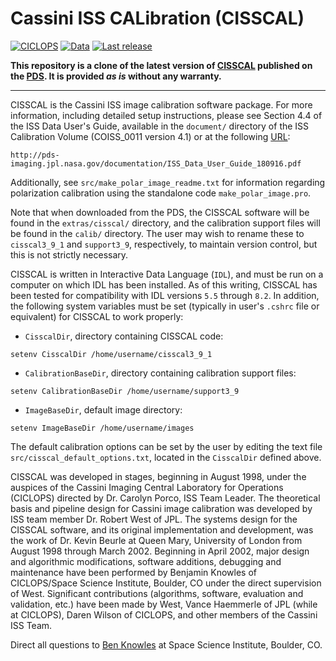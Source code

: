 Cassini ISS CALibration (CISSCAL)
=================================

[![CICLOPS](https://img.shields.io/badge/Website-CICLOPS-blue.svg)][ciclops]
[![Data](https://img.shields.io/badge/Data-PDS-blue.svg)][pds]
[![Last release](https://img.shields.io/github/release/seignovert/cisscal.svg)][last-release]

[ciclops]: ciclops.org/sci/cisscal.php
[pds]: https://pds-imaging.jpl.nasa.gov/data/cassini/cassini_orbiter/coiss_0011_v4.1/
[last-release]: https://github.com/seignovert/cisscal/releases/latest

__This repository is a clone of the latest version of [CISSCAL][ciclops] published on the [PDS][pds]. It is provided _as is_ without any warranty.__

---

CISSCAL is the Cassini ISS image calibration software package. For more
information, including detailed setup instructions, please see Section 4.4
of the ISS Data User's Guide, available in the `document/` directory of the
ISS Calibration Volume (COISS_0011 version 4.1) or at the following [URL][user_guide]:

```
http://pds-imaging.jpl.nasa.gov/documentation/ISS_Data_User_Guide_180916.pdf
```

[user_guide]: http://pds-imaging.jpl.nasa.gov/documentation/ISS_Data_User_Guide_180916.pdf

Additionally, see `src/make_polar_image_readme.txt` for information regarding 
polarization calibration using the standalone code `make_polar_image.pro`. 

Note that when downloaded from the PDS, the CISSCAL software will be found in
the `extras/cisscal/` directory, and the calibration support files will be
found in the `calib/` directory. The user may wish to rename these to
`cisscal3_9_1` and `support3_9`, respectively, to maintain version control, but
this is not strictly necessary. 

CISSCAL is written in Interactive Data Language (`IDL`), and must be run on a
computer on which IDL has been installed. As of this writing, CISSCAL has 
been tested for compatibility with IDL versions `5.5` through `8.2`. In addition, 
the following system variables must be set (typically in user's `.cshrc` file 
or equivalent) for CISSCAL to work properly:

- `CisscalDir`, directory containing CISSCAL code:
```
setenv CisscalDir /home/username/cisscal3_9_1
```

- `CalibrationBaseDir`, directory containing calibration support files:
```
setenv CalibrationBaseDir /home/username/support3_9
```

- `ImageBaseDir`, default image directory:
```
setenv ImageBaseDir /home/username/images
```

The default calibration options can be set by the user by editing the text
file `src/cisscal_default_options.txt`, located in the `CisscalDir` defined above.

CISSCAL was developed in stages, beginning in August 1998, under the auspices
of the Cassini Imaging Central Laboratory for Operations (CICLOPS) directed
by Dr. Carolyn Porco, ISS Team Leader. The theoretical basis and pipeline
design for Cassini image calibration was developed by ISS team member Dr.
Robert West of JPL. The systems design for the CISSCAL software, and its
original implementation and development, was the work of Dr. Kevin Beurle at
Queen Mary, University of London from August 1998 through March 2002.
Beginning in April 2002, major design and algorithmic modifications, software
additions, debugging and maintenance have been performed by Benjamin Knowles
of CICLOPS/Space Science Institute, Boulder, CO under the direct supervision
of West.  Significant contributions (algorithms, software, evaluation and
validation, etc.) have been made by West, Vance Haemmerle of JPL (while at
CICLOPS), Daren Wilson of CICLOPS, and other members of the Cassini ISS Team.

Direct all questions to [Ben Knowles][Knowles] at Space Science Institute, Boulder, CO.

[Knowles]: mailto:ben.cisscal@gmail.com
